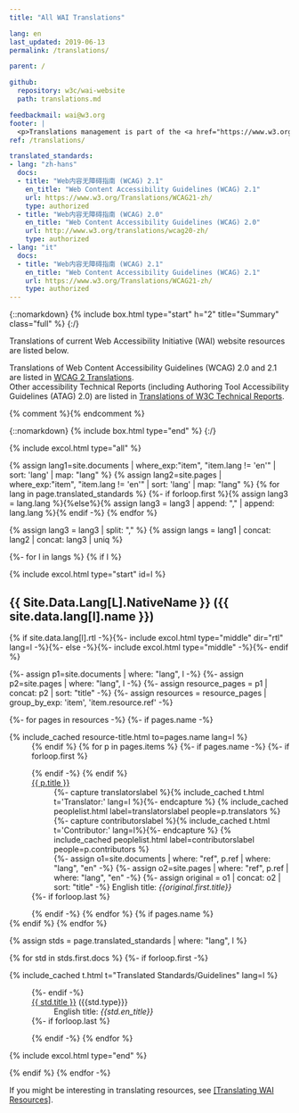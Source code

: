```yaml
---
title: "All WAI Translations"

lang: en
last_updated: 2019-06-13
permalink: /translations/

parent: /

github:
  repository: w3c/wai-website
  path: translations.md

feedbackmail: wai@w3.org
footer: |
  <p>Translations management is part of the <a href="https://www.w3.org/WAI/expand-access/">WAI Expanding Access project</a>, funded by the Ford Foundation.</p>
ref: /translations/

translated_standards:
- lang: "zh-hans"
  docs:
  - title: "Web内容无障碍指南 (WCAG) 2.1"
    en_title: "Web Content Accessibility Guidelines (WCAG) 2.1"
    url: https://www.w3.org/Translations/WCAG21-zh/
    type: authorized
  - title: "Web内容无障碍指南 (WCAG) 2.0"
    en_title: "Web Content Accessibility Guidelines (WCAG) 2.0"
    url: http://www.w3.org/translations/wcag20-zh/
    type: authorized
- lang: "it"
  docs:
  - title: "Web内容无障碍指南 (WCAG) 2.1"
    en_title: "Web Content Accessibility Guidelines (WCAG) 2.1"
    url: https://www.w3.org/Translations/WCAG21-zh/
    type: authorized
---
```


{::nomarkdown}
{% include box.html type="start" h="2" title="Summary" class="full" %}
{:/}

Translations of current Web Accessibility Initiative (WAI) website resources are listed below.

Translations of Web Content Accessibility Guidelines (WCAG) 2.0 and 2.1 are listed in [WCAG 2 Translations](/standards-guidelines/wcag/translations/).<br>Other accessibility Technical Reports (including Authoring Tool Accessibility Guidelines (ATAG) 2.0) are listed in [Translations of W3C Technical Reports](https://www.w3.org/Translations/?filter=accessibility).

{% comment %}<!-- When ARIA and other key ones are translated, list them here, too. ... if we haven't gotten them integrated in the list below yet. :-) -->{% endcomment %}


{::nomarkdown}
{% include box.html type="end" %}
{:/}

{% include excol.html type="all" %}

{% assign lang1=site.documents | where_exp:"item", "item.lang != 'en'" | sort: 'lang' | map: "lang" %}
{% assign lang2=site.pages | where_exp:"item", "item.lang != 'en'" | sort: 'lang' | map: "lang" %}
{% for lang in page.translated_standards %}
{%- if forloop.first %}{% assign lang3 = lang.lang %}{%else%}{% assign lang3 = lang3 | append: "," | append: lang.lang %}{% endif -%}
{% endfor %}

{% assign lang3 = lang3 | split: "," %}
{% assign langs = lang1 | concat: lang2 | concat: lang3 | uniq %}

{%- for l in langs %}
{% if l %}

{% include excol.html type="start" id=l %}

## <span lang="{{l}}" bidi="auto" style="text-transform: capitalize;">{{ site.data.lang[l].nativeName }}</span> ({{ site.data.lang[l].name }})

{% if site.data.lang[l].rtl -%}{%- include excol.html type="middle" dir="rtl" lang=l -%}{%- else -%}{%- include excol.html type="middle" -%}{%- endif %}

{%- assign p1=site.documents | where: "lang", l -%}
{%- assign p2=site.pages | where: "lang", l -%}
{%- assign resource_pages = p1 | concat: p2 | sort: "title" -%}
{%- assign resources = resource_pages | group_by_exp: 'item', 'item.resource.ref' -%}

<dl lang="{{l}}">

{%- for pages in resources -%}
{%- if pages.name -%}
  <div>
    <dt>{% include_cached resource-title.html to=pages.name lang=l %}</dt>
    <dd>
{% endif %}
{% for p in pages.items %}
{%- if pages.name -%}
{%- if forloop.first %}<dl lang="{{l}}">{% endif -%}
{% endif %}
<div>
<dt><a href="{{ p.url | relative_url }}">{{ p.title }}</a></dt>
<dd>
  {%- capture translatorslabel %}{% include_cached t.html t='Translator:' lang=l %}{%- endcapture %}
  {% include_cached peoplelist.html label=translatorslabel people=p.translators %}
  {%- capture contributorslabel %}{% include_cached t.html t='Contributor:' lang=l%}{%- endcapture %}
  {% include_cached peoplelist.html label=contributorslabel people=p.contributors %}
</dd>
<dd lang="en">
  {%- assign o1=site.documents | where: "ref", p.ref | where: "lang", "en" -%}
  {%- assign o2=site.pages | where: "ref", p.ref | where: "lang", "en" -%}
  {%- assign original = o1 | concat: o2 | sort: "title" -%}
  English title: <i>{{original.first.title}}</i>
</dd>
</div>
{%- if forloop.last %}</dl>{% endif -%}
{% endfor %}
{% if pages.name %}
</dd>
</div>
{% endif %}
{% endfor %}

{% assign stds = page.translated_standards | where: "lang", l %}

{% for std in stds.first.docs %}
{%- if forloop.first -%}
  <div>
    <dt>{% include_cached t.html t="Translated Standards/Guidelines" lang=l %}</dt>
    <dd>
      <dl lang="{{l}}">
{%- endif -%}
    <div>
      <dt><a href="std.url">{{ std.title }}</a> ({{std.type}}}</dt>
      <dd lang="en">
        English title: <i>{{std.en_title}}</i>
      </dd>
    </div>
{%- if forloop.last %}</dl>{% endif -%}
{% endfor %}
  </div>
</dl>

{% include excol.html type="end" %}

{% endif %}
{% endfor -%}

If you might be interesting in translating resources, see [[Translating WAI Resources]](/about/translating/).
